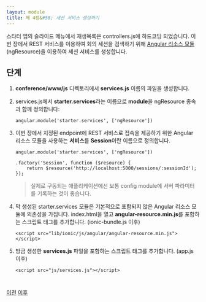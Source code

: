 ```yaml
---
layout: module
title: 제 4장&#58; 세션 서비스 생성하기
---
```


<!--
In the sidemenu starter app, the playlists are hardcoded in controllers.js. In this module, you create a Session service that uses the [Angular resource module](https://docs.angularjs.org/api/ngResource/service/$resource) (ngResource) to retrieve the conference sessions using REST services. 

## Steps

1. In the **conference/www/js** directory, create a file named **services.js**

1. In services.js, define a **module** named **starter.services** with a dependency on ngResource:

    ```
    angular.module('starter.services', ['ngResource'])
    ```

1. In that module, define a **service** named **Session** that uses the Angular resource module to provide access to the REST services at the specified endpoint:

    ```
    angular.module('starter.services', ['ngResource'])
    
    .factory('Session', function ($resource) {
        return $resource('http://localhost:5000/sessions/:sessionId');
    });
    ```
    
    > In a real-life application, you would typically externalize the server parameters in a config module.

1. The starter.services module you just created has a dependency on the Angular resource module which is
 not included by default. Open index.html and add a script tag to include **angular-resource.min.js** (right after 
 ionic-bundle.js):

    ```
    <script src="lib/ionic/js/angular/angular-resource.min.js"></script>
    ```

1. Add a script tag to include the **services.js** file you just created (right after app.js):

    ```
    <script src="js/services.js"></script>
    ```
-->

스타터 앱의 슬라이드 메뉴에서 재생목록은 controllers.js에 하드코딩 되었습니다.
이번 장에서 REST 서비스를 이용하여 회의 세션을 검색하기 위해 [Angular 리소스 모듈](https://docs.angularjs.org/api/ngResource/service/$resource) (ngResource)을 이용하여 세션 서비스를 생성합니다.

## 단계

1. **conference/www/js** 디렉토리에서 **services.js** 이름의 파일을 생성합니다.

1. services.js에서 **starter.services**라는 이름으로 **module**을 ngResource 종속과 함께 정의합니다:

    ```
    angular.module('starter.services', ['ngResource'])
    ```

1. 이번 장에서 지정된 endpoint에 REST 서비스로 접속을 제공하기 위한 Angular 리소스 모듈을 사용하는 **서비스**를 **Session**이란 이름으로 정의합니다.

    ```
    angular.module('starter.services', ['ngResource'])
    
    .factory('Session', function ($resource) {
        return $resource('http://localhost:5000/sessions/:sessionId');
    });
    ```

    > 실제로 구동되는 애플리케이션에선 보통 config module에 서버 파라미터를 기록하는 것이 좋습니다.

1. 막 생성된 starter.services 모듈은 기본적으로 포함되지 않은 Angular 리소스 모듈에 의존성을 가집니다. index.html을 열고 **angular-resource.min.js**를 포함하는 스크립트 태그를 추가합니다. (ionic-bundle.js 이후)

    ```
    <script src="lib/ionic/js/angular/angular-resource.min.js"></script>
    ```

1. 방금 생성한 **services.js** 파일을 포함하는 스크립트 태그를 추가합니다. (app.js 이후)

    ```
    <script src="js/services.js"></script>
    ```


<div class="row" style="margin-top:40px;">
<div class="col-sm-12">
<a href="create-ionic-application.html" class="btn btn-default"><i class="glyphicon glyphicon-chevron-left"></i> 
이전</a>
<a href="create-angular-controller.html" class="btn btn-default pull-right">이후 <i class="glyphicon 
glyphicon-chevron-right"></i></a>
</div>
</div>


